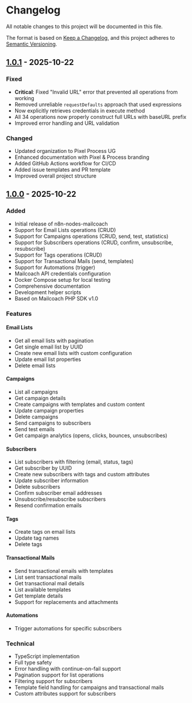 # Changelog

All notable changes to this project will be documented in this file.

The format is based on [Keep a Changelog](https://keepachangelog.com/en/1.0.0/),
and this project adheres to [Semantic Versioning](https://semver.org/spec/v2.0.0.html).

## [1.0.1] - 2025-10-22

### Fixed
- **Critical**: Fixed "Invalid URL" error that prevented all operations from working
- Removed unreliable `requestDefaults` approach that used expressions
- Now explicitly retrieves credentials in execute method
- All 34 operations now properly construct full URLs with baseURL prefix
- Improved error handling and URL validation

### Changed
- Updated organization to Pixel Process UG
- Enhanced documentation with Pixel & Process branding
- Added GitHub Actions workflow for CI/CD
- Added issue templates and PR template
- Improved overall project structure

## [1.0.0] - 2025-10-22

### Added

- Initial release of n8n-nodes-mailcoach
- Support for Email Lists operations (CRUD)
- Support for Campaigns operations (CRUD, send, test, statistics)
- Support for Subscribers operations (CRUD, confirm, unsubscribe, resubscribe)
- Support for Tags operations (CRUD)
- Support for Transactional Mails (send, templates)
- Support for Automations (trigger)
- Mailcoach API credentials configuration
- Docker Compose setup for local testing
- Comprehensive documentation
- Development helper scripts
- Based on Mailcoach PHP SDK v1.0

### Features

#### Email Lists
- Get all email lists with pagination
- Get single email list by UUID
- Create new email lists with custom configuration
- Update email list properties
- Delete email lists

#### Campaigns
- List all campaigns
- Get campaign details
- Create campaigns with templates and custom content
- Update campaign properties
- Delete campaigns
- Send campaigns to subscribers
- Send test emails
- Get campaign analytics (opens, clicks, bounces, unsubscribes)

#### Subscribers
- List subscribers with filtering (email, status, tags)
- Get subscriber by UUID
- Create new subscribers with tags and custom attributes
- Update subscriber information
- Delete subscribers
- Confirm subscriber email addresses
- Unsubscribe/resubscribe subscribers
- Resend confirmation emails

#### Tags
- Create tags on email lists
- Update tag names
- Delete tags

#### Transactional Mails
- Send transactional emails with templates
- List sent transactional mails
- Get transactional mail details
- List available templates
- Get template details
- Support for replacements and attachments

#### Automations
- Trigger automations for specific subscribers

### Technical

- TypeScript implementation
- Full type safety
- Error handling with continue-on-fail support
- Pagination support for list operations
- Filtering support for subscribers
- Template field handling for campaigns and transactional mails
- Custom attributes support for subscribers

[1.0.1]: https://github.com/Pixel-Process-UG/n8n-mailcoach/releases/tag/v1.0.1
[1.0.0]: https://github.com/Pixel-Process-UG/n8n-mailcoach/releases/tag/v1.0.0

